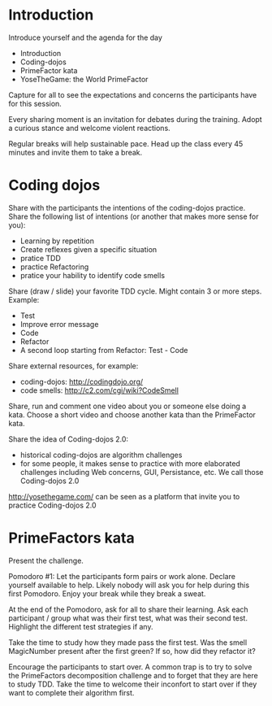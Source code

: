 # Introduction

Introduce yourself and the agenda for the day
* Introduction
* Coding-dojos
* PrimeFactor kata
* YoseTheGame: the World PrimeFactor

Capture for all to see the expectations and concerns the participants have for this session.

Every sharing moment is an invitation for debates during the training. Adopt a curious stance and welcome violent reactions.

Regular breaks will help sustainable pace. Head up the class every 45 minutes and invite them to take a break.

# Coding dojos

Share with the participants the intentions of the coding-dojos practice. 
Share the following list of intentions (or another that makes more sense for you):
* Learning by repetition
* Create reflexes given a specific situation
* pratice TDD
* practice Refactoring
* pratice your hability to identify code smells

Share (draw / slide) your favorite TDD cycle. Might contain 3 or more steps.
Example:
* Test
* Improve error message
* Code
* Refactor
* A second loop starting from Refactor: Test - Code

Share external resources, for example:
* coding-dojos: http://codingdojo.org/
* code smells: http://c2.com/cgi/wiki?CodeSmell
 
Share, run and comment one video about you or someone else doing a kata. Choose a short video and choose another kata than the PrimeFactor kata.

Share the idea of Coding-dojos 2.0:
* historical coding-dojos are algorithm challenges
* for some people, it makes sense to practice with more elaborated challenges including Web concerns, GUI, Persistance, etc. We call those Coding-dojos 2.0

http://yosethegame.com/ can be seen as a platform that invite you to practice Coding-dojos 2.0

# PrimeFactors kata

Present the challenge. 

Pomodoro #1: Let the participants form pairs or work alone. Declare yourself available to help. Likely nobody will ask you for help during this first Pomodoro. Enjoy your break while they break a sweat.

At the end of the Pomodoro, ask for all to share their learning. Ask each participant / group what was their first test, what was their second test. Highlight the different test strategies if any. 

Take the time to study how they made pass the first test. Was the smell MagicNumber present after the first green? If so, how did they refactor it?

Encourage the participants to start over. A common trap is to try to solve the PrimeFactors decomposition challenge and to forget that they are here to study TDD. Take the time to welcome their inconfort to start over if they want to complete their algorithm first.









